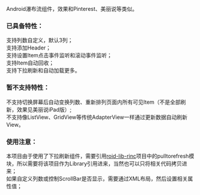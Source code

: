 Android瀑布流组件，效果和Pinterest、美丽说等类似。<BR/>

<h3>已具备特性：</h3>
支持列数自定义，默认3列；<BR/>
支持添加Header；<BR/>
支持设置Item点击事件监听和滚动事件监听；<BR/>
支持Item自动回收；<BR/>
支持下拉刷新和自动加载更多。<BR/>

<h3>暂不支持特性：</h3>
不支持切换屏幕后自动变换列数、重新排列页面内所有可见Item（不是全部刷新，效果见美丽说iPad版）;<BR/>
不支持像ListView、GridView等传统AdapterView一样通过更新数据自动刷新View。<BR/>

<h3>使用注意：</h3>
本项目由于使用了下拉刷新组件，需要引用<a target="_blank" href="https://github.com/RincLiu/roid-lib-rinc">roid-lib-rinc</a>项目中的pulltorefresh模块，所以需要将该项目作为Library引用进来，当然也可以只将相关代码拷贝进来；<BR/>
如果自定义列数或控制ScrollBar是否显示，需要通过XML布局，然后设置相关属性值；<BR/>
